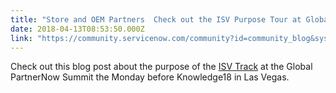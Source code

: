```yaml
---
title: "Store and OEM Partners  Check out the ISV Purpose Tour at Global PartnerNow Summit"
date: 2018-04-13T08:53:50.000Z
link: "https://community.servicenow.com/community?id=community_blog&sys_id=6ae052b7db5dd3804fc2f4621f96190c"
---
```

<p>Check out this blog post about the purpose of the <a href="community?id&#61;community_blog&amp;sys_id&#61;c34b776fdbd91b4058dcf4621f961904" rel="nofollow">ISV Track</a> at the Global PartnerNow Summit the Monday before Knowledge18 in Las Vegas. </p>
<p> </p>
<p> </p>